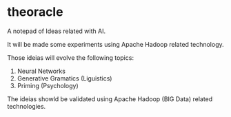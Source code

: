 # theoracle

A notepad of Ideas related with AI.

It will be made some experiments using Apache Hadoop related technology.

Those ideias will evolve the following topics:

1. Neural Networks
2. Generative Gramatics (Liguistics)
3. Priming (Psychology)

The ideias showld be validated using Apache Hadoop (BIG Data) related technologies. 
